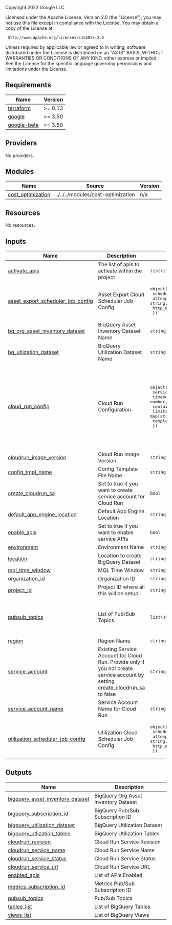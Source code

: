 Copyright 2022 Google LLC

Licensed under the Apache License, Version 2.0 (the "License");
you may not use this file except in compliance with the License.
You may obtain a copy of the License at

     http://www.apache.org/licenses/LICENSE-2.0

Unless required by applicable law or agreed to in writing, software
distributed under the License is distributed on an "AS IS" BASIS,
WITHOUT WARRANTIES OR CONDITIONS OF ANY KIND, either express or implied.
See the License for the specific language governing permissions and
limitations under the License.

## Requirements

| Name | Version |
|------|---------|
| <a name="requirement_terraform"></a> [terraform](#requirement\_terraform) | >= 0.13 |
| <a name="requirement_google"></a> [google](#requirement\_google) | >= 3.50 |
| <a name="requirement_google-beta"></a> [google-beta](#requirement\_google-beta) | >= 3.50 |

## Providers

No providers.

## Modules

| Name | Source | Version |
|------|--------|---------|
| <a name="module_cost_optimization"></a> [cost\_optimization](#module\_cost\_optimization) | ../../../modules/cost-optimization | n/a |

## Resources

No resources.

## Inputs

| Name | Description | Type | Default | Required |
|------|-------------|------|---------|:--------:|
| <a name="input_activate_apis"></a> [activate\_apis](#input\_activate\_apis) | The list of apis to activate within the project | `list(string)` | `[]` | no |
| <a name="input_asset_export_scheduler_job_config"></a> [asset\_export\_scheduler\_job\_config](#input\_asset\_export\_scheduler\_job\_config) | Asset Export Cloud Scheduler Job Config | <pre>object({<br>    schedule         = string,<br>    attempt_deadline = string,<br>    http_method      = string<br>  })</pre> | <pre>{<br>  "attempt_deadline": "1800s",<br>  "http_method": "GET",<br>  "schedule": "0 */1 * * *"<br>}</pre> | no |
| <a name="input_bq_org_asset_inventory_dataset"></a> [bq\_org\_asset\_inventory\_dataset](#input\_bq\_org\_asset\_inventory\_dataset) | BiqQuery Asset Inventory Dataset Name | `string` | n/a | yes |
| <a name="input_bq_utlization_dataset"></a> [bq\_utlization\_dataset](#input\_bq\_utlization\_dataset) | BiqQuery Utilization Dataset Name | `string` | n/a | yes |
| <a name="input_cloud_run_config"></a> [cloud\_run\_config](#input\_cloud\_run\_config) | Cloud Run Configuration | <pre>object({<br>    service_name          = string,<br>    timeout_seconds       = number,<br>    container_concurrency = number,<br>    limits                = map(string),<br>    template_annotations  = map(string)<br>  })</pre> | <pre>{<br>  "container_concurrency": 10,<br>  "limits": {<br>    "cpu": "1000m",<br>    "memory": "1024M"<br>  },<br>  "service_name": "utilization-export",<br>  "template_annotations": {<br>    "autoscaling.knative.dev/maxScale": "200"<br>  },<br>  "timeout_seconds": 1800<br>}</pre> | no |
| <a name="input_cloudrun_image_version"></a> [cloudrun\_image\_version](#input\_cloudrun\_image\_version) | Cloud Run Image Version | `string` | n/a | yes |
| <a name="input_config_tmpl_name"></a> [config\_tmpl\_name](#input\_config\_tmpl\_name) | Config Template File Name | `string` | `"config.yaml.tmpl"` | no |
| <a name="input_create_cloudrun_sa"></a> [create\_cloudrun\_sa](#input\_create\_cloudrun\_sa) | Set to true if you want to create service account for Cloud Run | `bool` | `true` | no |
| <a name="input_default_app_engine_location"></a> [default\_app\_engine\_location](#input\_default\_app\_engine\_location) | Default App Engine Location | `string` | `"us-central"` | no |
| <a name="input_enable_apis"></a> [enable\_apis](#input\_enable\_apis) | Set to true if you want to enable service APIs | `bool` | `true` | no |
| <a name="input_environment"></a> [environment](#input\_environment) | Environment Name | `string` | n/a | yes |
| <a name="input_location"></a> [location](#input\_location) | Location to create BigQuery Dataset | `string` | `"US"` | no |
| <a name="input_mql_time_window"></a> [mql\_time\_window](#input\_mql\_time\_window) | MQL Time Window | `string` | `"1h"` | no |
| <a name="input_organization_id"></a> [organization\_id](#input\_organization\_id) | Organization ID | `string` | n/a | yes |
| <a name="input_project_id"></a> [project\_id](#input\_project\_id) | Project ID where all this will be setup . | `string` | n/a | yes |
| <a name="input_pubsub_topics"></a> [pubsub\_topics](#input\_pubsub\_topics) | List of Pub/Sub Topics | `list(string)` | <pre>[<br>  "metrics",<br>  "dead-letter",<br>  "bigquery"<br>]</pre> | no |
| <a name="input_region"></a> [region](#input\_region) | Region Name | `string` | n/a | yes |
| <a name="input_service_account"></a> [service\_account](#input\_service\_account) | Existing Service Account for Cloud Run. Provide only if you not create service account by setting create\_cloudrun\_sa to false | `string` | `""` | no |
| <a name="input_service_account_name"></a> [service\_account\_name](#input\_service\_account\_name) | Service Account Name for Cloud Run | `string` | `""` | no |
| <a name="input_utilization_scheduler_job_config"></a> [utilization\_scheduler\_job\_config](#input\_utilization\_scheduler\_job\_config) | Utilization Cloud Scheduler Job Config | <pre>object({<br>    schedule         = string,<br>    attempt_deadline = string,<br>    http_method      = string<br>  })</pre> | <pre>{<br>  "attempt_deadline": "1800s",<br>  "http_method": "GET",<br>  "schedule": "0 */1 * * *"<br>}</pre> | no |

## Outputs

| Name | Description |
|------|-------------|
| <a name="output_bigquery_asset_inventory_dataset"></a> [bigquery\_asset\_inventory\_dataset](#output\_bigquery\_asset\_inventory\_dataset) | BigQuery Org Asset Inventory Dataset |
| <a name="output_bigquery_subscription_id"></a> [bigquery\_subscription\_id](#output\_bigquery\_subscription\_id) | BigQuery Pub/Sub Subscription ID |
| <a name="output_bigquery_utilization_dataset"></a> [bigquery\_utilization\_dataset](#output\_bigquery\_utilization\_dataset) | BigQuery Utilization Dataset |
| <a name="output_bigquery_utlization_tables"></a> [bigquery\_utlization\_tables](#output\_bigquery\_utlization\_tables) | BigQuery Utilization Tables |
| <a name="output_cloudrun_revision"></a> [cloudrun\_revision](#output\_cloudrun\_revision) | Cloud Run Service Revision |
| <a name="output_cloudrun_service_name"></a> [cloudrun\_service\_name](#output\_cloudrun\_service\_name) | Cloud Run Service Name |
| <a name="output_cloudrun_service_status"></a> [cloudrun\_service\_status](#output\_cloudrun\_service\_status) | Cloud Run Service Status |
| <a name="output_cloudrun_service_url"></a> [cloudrun\_service\_url](#output\_cloudrun\_service\_url) | Cloud Run Service URL |
| <a name="output_enabled_apis"></a> [enabled\_apis](#output\_enabled\_apis) | List of APIs Enabled |
| <a name="output_metrics_subscription_id"></a> [metrics\_subscription\_id](#output\_metrics\_subscription\_id) | Metrics Pub/Sub Subscription ID |
| <a name="output_pubsub_topics"></a> [pubsub\_topics](#output\_pubsub\_topics) | Pub/Sub Topics |
| <a name="output_tables_list"></a> [tables\_list](#output\_tables\_list) | List of BigQuery Tables |
| <a name="output_views_list"></a> [views\_list](#output\_views\_list) | List of BigQuery Views |
